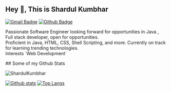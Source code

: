 ## Hey 👋, This is Shardul Kumbhar
[![Gmail Badge](https://img.shields.io/badge/-shardulkumbhar384@gmail.com-c14438?style=flat&logo=Gmail&logoColor=white&link=mailto:shardulkumbhar384@gmail.com)](mailto:shardulkumbhar384@gmail.com) [![Github Badge](https://img.shields.io/badge/ShardulKumbhar-grey?style=flat&logo=github&logoColor=white&link=https://github.com/ShardulKumbhar/)](https://www.github.com/ShardulKumbhar/) 
<p align='left'>Passionate Software Engineer looking forward for opportunities in Java , Full stack developer, open for opportunities.
<br /> Proficient in Java, HTML, CSS, Shell Scripting, and more. Currently on track for learning trending technologies.
<br /> Interests `Web Development`
</p>
## Some of my Github Stats
<p align=left> <img src=https://komarev.com/ghpvc/?username=ShardulKumbhar alt=ShardulKumbhar /> </p>

[![Github stats](https://github-readme-stats.vercel.app/api?username=ShardulKumbhar&show_icons=true&include_all_commits=true)](https://github.com/ShardulKumbhar/github-readme-stats)
[![Top Langs](https://github-readme-stats.vercel.app/api/top-langs/?username=ShardulKumbhar&layout=compact)](https://github.com/ShardulKumbhar/github-readme-stats)
